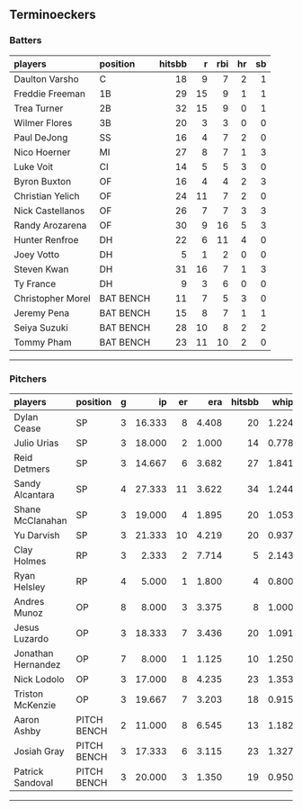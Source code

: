 ## Terminoeckers

### Batters

 
|players           |position  | hitsbb|  r| rbi| hr| sb| 
|:-----------------|:---------|------:|--:|---:|--:|--:| 
|Daulton Varsho    |C         |     18|  9|   7|  2|  1| 
|Freddie Freeman   |1B        |     29| 15|   9|  1|  1| 
|Trea Turner       |2B        |     32| 15|   9|  0|  1| 
|Wilmer Flores     |3B        |     20|  3|   3|  0|  0| 
|Paul DeJong       |SS        |     16|  4|   7|  2|  0| 
|Nico Hoerner      |MI        |     27|  8|   7|  1|  3| 
|Luke Voit         |CI        |     14|  5|   5|  3|  0| 
|Byron Buxton      |OF        |     16|  4|   4|  2|  3| 
|Christian Yelich  |OF        |     24| 11|   7|  2|  0| 
|Nick Castellanos  |OF        |     26|  7|   7|  3|  3| 
|Randy Arozarena   |OF        |     30|  9|  16|  5|  3| 
|Hunter Renfroe    |DH        |     22|  6|  11|  4|  0| 
|Joey Votto        |DH        |      5|  1|   2|  0|  0| 
|Steven Kwan       |DH        |     31| 16|   7|  1|  3| 
|Ty France         |DH        |      9|  3|   6|  0|  0| 
|Christopher Morel |BAT BENCH |     11|  7|   5|  3|  0| 
|Jeremy Pena       |BAT BENCH |     15|  8|   7|  1|  1| 
|Seiya Suzuki      |BAT BENCH |     28| 10|   8|  2|  2| 
|Tommy Pham        |BAT BENCH |     23| 11|  10|  2|  0| 


* * *

### Pitchers

 
|players            |position    |  g|     ip| er|   era| hitsbb|  whip| so|  w| sv| 
|:------------------|:-----------|--:|------:|--:|-----:|------:|-----:|--:|--:|--:| 
|Dylan Cease        |SP          |  3| 16.333|  8| 4.408|     20| 1.224| 16|  0|  0| 
|Julio Urias        |SP          |  3| 18.000|  2| 1.000|     14| 0.778| 21|  2|  0| 
|Reid Detmers       |SP          |  3| 14.667|  6| 3.682|     27| 1.841| 17|  1|  0| 
|Sandy Alcantara    |SP          |  4| 27.333| 11| 3.622|     34| 1.244| 26|  2|  0| 
|Shane McClanahan   |SP          |  3| 19.000|  4| 1.895|     20| 1.053| 21|  1|  0| 
|Yu Darvish         |SP          |  3| 21.333| 10| 4.219|     20| 0.937| 21|  1|  0| 
|Clay Holmes        |RP          |  3|  2.333|  2| 7.714|      5| 2.143|  1|  0|  0| 
|Ryan Helsley       |RP          |  4|  5.000|  1| 1.800|      4| 0.800|  7|  2|  1| 
|Andres Munoz       |OP          |  8|  8.000|  3| 3.375|      8| 1.000| 16|  1|  1| 
|Jesus Luzardo      |OP          |  3| 18.333|  7| 3.436|     20| 1.091| 17|  0|  0| 
|Jonathan Hernandez |OP          |  7|  8.000|  1| 1.125|     10| 1.250|  6|  1|  2| 
|Nick Lodolo        |OP          |  3| 17.000|  8| 4.235|     23| 1.353| 19|  0|  0| 
|Triston McKenzie   |OP          |  3| 19.667|  7| 3.203|     18| 0.915| 21|  1|  0| 
|Aaron Ashby        |PITCH BENCH |  2| 11.000|  8| 6.545|     13| 1.182| 13|  0|  0| 
|Josiah Gray        |PITCH BENCH |  3| 17.333|  6| 3.115|     23| 1.327| 18|  0|  0| 
|Patrick Sandoval   |PITCH BENCH |  3| 20.000|  3| 1.350|     19| 0.950| 18|  1|  0| 


* * *


